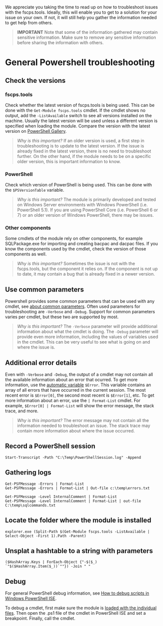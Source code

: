 We appreciate you taking the time to read up on how to troubleshoot issues with the fscps.tools. Ideally, this will enable you to get to a solution for your issue on your own. If not, it will still help you gather the information needed to get help from others.

> **IMPORTANT** Note that some of the information gathered may contain sensitive information. Make sure to remove any sensitive information before sharing the information with others.

# General Powershell troubleshooting

## Check the versions

### fscps.tools

Check whether the latest version of fscps.tools is being used. This can be done with the `Get-Module fscps.tools` cmdlet. If the cmdlet shows no output, add the `-ListAvailable` switch to see all versions installed on the machine. Usually the latest version will be used unless a different version is specified when loading the module. Compare the version with the latest version on [PowerShell Gallery](https://www.powershellgallery.com/packages/fscps.tools/).

> *Why is this important?* If an older version is used, a first step in troubleshooting is to update to the latest version. If the issue is already fixed in the latest version, there is no need to troubleshoot further. On the other hand, if the module needs to be on a specific older version, this is important information to know.

### PowerShell

Check which version of PowerShell is being used. This can be done with the `$PSVersionTable` variable. 

> *Why is this important?* The module is primarily developed and tested on Windows Server environments with Windows PowerShell (i.e. PowerShell 5.1). If you are using PowerShell Core (i.e. PowerShell 6 or 7) or an older version of Windows PowerShell, there may be issues. 

### Other components

Some cmdlets of the module rely on other components, for example SQLPackage.exe for importing and creating bacpac and dacpac files. If you know the components used by the cmdlet, check the version of those components as well.

> *Why is this important?* Sometimes the issue is not with the fscps.tools, but the component it relies on. If the component is not up to date, it may contain a bug that is already fixed in a newer version.

## Use common parameters

Powershell provides some common parameters that can be used with any cmdlet, see [about common parameters](https://learn.microsoft.com/en-us/powershell/module/microsoft.powershell.core/about/about_commonparameters). Often used parameters for troubleshooting are `-Verbose` and `-Debug`. Support for common parameters varies per cmdlet, but these two are supported by most. 

> *Why is this important?* The `-Verbose` parameter will provide additional information about what the cmdlet is doing. The `-Debug` parameter will provide even more information, including the values of variables used in the cmdlet. This can be very useful to see what is going on and where the issue is.

## Additional error details

Even with `-Verbose` and `-Debug`, the output of a cmdlet may not contain all the available information about an error that ocurred. To get more information, use the [automatic variable](https://learn.microsoft.com/en-us/powershell/module/microsoft.powershell.core/about/about_automatic_variables) `$Error`. This variable contains an array of all errors that have occurred in the current session. The most recent error is `$Error[0]`, the second most recent is `$Error[1]`, etc. To get more information about an error, use the `| Format-List` cmdlet. For example, `$Error[0] | Format-List` will show the error message, the stack trace, and more.

> *Why is this important?* The error message may not contain all the information needed to troubleshoot an issue. The stack trace may contain more information about where the issue occurred.

## **Record a PowerShell session**
```PS
Start-Transcript -Path "C:\Temp\PowerShellSession.log" -Append
```

## **Gathering logs**
```PS
Get-PSFMessage -Errors | Format-List
Get-PSFMessage -Errors | Format-List | Out-file c:\temp\errors.txt

Get-PSFMessage -Level InternalComment | Format-List
Get-PSFMessage -Level InternalComment | Format-List | out-file C:\temp\sqlcommands.txt
```

## **Locate the folder where the module is installed**
```PS
explorer.exe (Split-Path $(Get-Module fscps.tools -ListAvailable | Select-Object -First 1).Path -Parent)
```

## **Unsplat a hashtable to a string with parameters**
```PS
($HashArray.Keys | ForEach-Object {"-$($_) `"$($HashArray.Item($_))`""}) -Join " "
```

## **Debug**
For general PowerShell debug information, see [How to debug scripts in Windows PowerShell ISE](https://docs.microsoft.com/en-us/powershell/scripting/windows-powershell/ise/how-to-debug-scripts-in-windows-powershell-ise).

To debug a cmdlet, first make sure the module is [loaded with the individual files](Load-individual-files-or-dot-source-the-files). Then open the .ps1 file of the cmdlet in PowerShell ISE and set a breakpoint. Finally, call the cmdlet.